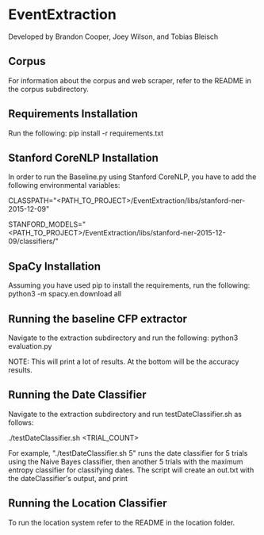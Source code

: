 # EventExtraction

Developed by Brandon Cooper, Joey Wilson, and Tobias Bleisch

## Corpus

For information about the corpus and web scraper, refer to the README in the corpus subdirectory.

## Requirements Installation
Run the following:
    pip install -r requirements.txt

## Stanford CoreNLP Installation
In order to run the Baseline.py using Stanford CoreNLP, you have to add the following environmental variables:

CLASSPATH="<PATH_TO_PROJECT>/EventExtraction/libs/stanford-ner-2015-12-09"

STANFORD_MODELS="<PATH_TO_PROJECT>/EventExtraction/libs/stanford-ner-2015-12-09/classifiers/"

## SpaCy Installation
Assuming you have used pip to install the requirements, run the following:
    python3 -m spacy.en.download all

## Running the baseline CFP extractor
Navigate to the extraction subdirectory and run the following:
    python3 evaluation.py

NOTE: This will print a lot of results. At the bottom will be the accuracy results.

## Running the Date Classifier
Navigate to the extraction subdirectory and run testDateClassifier.sh as follows:

./testDateClassifier.sh <TRIAL_COUNT>

For example, "./testDateClassifier.sh 5" runs the date classifier for 5 trials using the Naive Bayes classifier, then another 5 trials with the maximum entropy classifier for classifying dates. The script will create an out.txt with the dateClassifier's output, and print

## Running the Location Classifier

To run the location system refer to the README in the location folder.